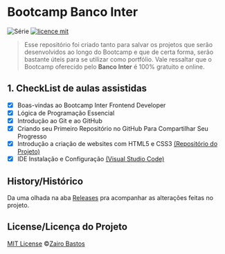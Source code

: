 # Bootcamp Banco Inter

![Série](https://img.shields.io/badge/ZairoBastos-BootcampInter-blue)
[![licence mit](https://img.shields.io/badge/licence-MIT-orange.svg)](https://github.com/zairobastos/BancoInter/blob/main/LICENSE)

> Esse repositório foi criado tanto para salvar os projetos que serão desenvolvidos ao longo do Bootcamp e que de certa forma, serão bastante úteis para se utilizar como portfólio. Vale ressaltar que o Bootcamp oferecido pelo **Banco Inter** é 100% gratuito e online.

## 1. CheckList de aulas assistidas

- [x] Boas-vindas ao Bootcamp Inter Frontend Developer
- [x] Lógica de Programação Essencial
- [x] Introdução ao Git e ao GitHub
- [x] Criando seu Primeiro Repositório no GitHub Para Compartilhar Seu Progresso
- [x] Introdução a criação de websites com HTML5 e CSS3 [(Repositório do Projeto)](https://github.com/zairobastos/html_bootcampInter)
- [x] IDE Instalação e Configuração [(Visual Studio Code)](https://code.visualstudio.com/)

## History/Histórico
Da uma olhada na aba [Releases](https://github.com/zairobastos/BancoInter/commits/main) pra acompanhar as alterações feitas no projeto.

## License/Licença do Projeto
[MIT License](./LICENSE) ©[Zairo Bastos](https://github.com/zairobastos)
